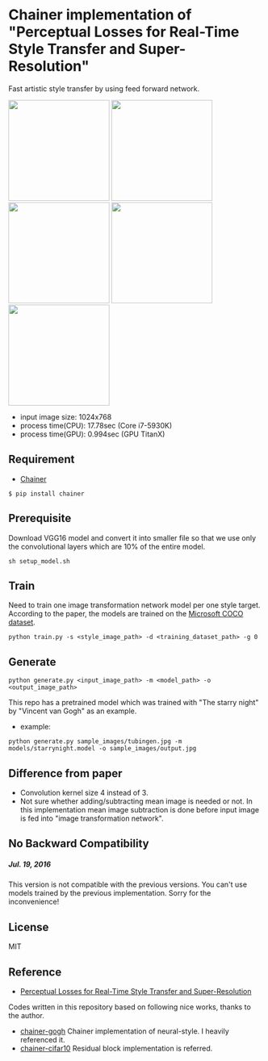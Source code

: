# Chainer implementation of "Perceptual Losses for Real-Time Style Transfer and Super-Resolution"
Fast artistic style transfer by using feed forward network.

<img src="https://raw.githubusercontent.com/yusuketomoto/chainer-fast-neuralstyle/master/sample_images/tubingen.jpg" height="200px">

<img src="https://raw.githubusercontent.com/yusuketomoto/chainer-fast-neuralstyle/master/sample_images/style_1.png" height="200px">
<img src="https://raw.githubusercontent.com/yusuketomoto/chainer-fast-neuralstyle/master/sample_images/output_1.jpg" height="200px">

<img src="https://raw.githubusercontent.com/yusuketomoto/chainer-fast-neuralstyle/master/sample_images/style_2.png" height="200px">
<img src="https://raw.githubusercontent.com/yusuketomoto/chainer-fast-neuralstyle/master/sample_images/output_2.jpg" height="200px">

- input image size: 1024x768
- process time(CPU): 17.78sec (Core i7-5930K)
- process time(GPU): 0.994sec (GPU TitanX)


## Requirement
- [Chainer](https://github.com/pfnet/chainer)
```
$ pip install chainer
```

## Prerequisite
Download VGG16 model and convert it into smaller file so that we use only the convolutional layers which are 10% of the entire model.
```
sh setup_model.sh
```

## Train
Need to train one image transformation network model per one style target.
According to the paper, the models are trained on the [Microsoft COCO dataset](http://mscoco.org/dataset/#download).
```
python train.py -s <style_image_path> -d <training_dataset_path> -g 0
```

## Generate
```
python generate.py <input_image_path> -m <model_path> -o <output_image_path>
```

This repo has a pretrained model which was trained with "The starry night" by "Vincent van Gogh" as an example.
- example:
```
python generate.py sample_images/tubingen.jpg -m models/starrynight.model -o sample_images/output.jpg
```

## Difference from paper
- Convolution kernel size 4 instead of 3.
- Not sure whether adding/subtracting mean image is needed or not. In this implementation mean image subtraction is done before input image is fed into "image transformation network".

## No Backward Compatibility
##### Jul. 19, 2016
This version is not compatible with the previous versions. You can't use models trained by the previous implementation. Sorry for the inconvenience!

## License
MIT

## Reference
- [Perceptual Losses for Real-Time Style Transfer and Super-Resolution](http://arxiv.org/abs/1603.08155)

Codes written in this repository based on following nice works, thanks to the author.
- [chainer-gogh](https://github.com/mattya/chainer-gogh.git) Chainer implementation of neural-style. I heavily referenced it.
- [chainer-cifar10](https://github.com/mitmul/chainer-cifar10) Residual block implementation is referred.
